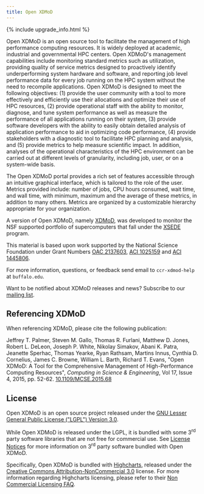 ```yaml
---
title: Open XDMoD
---
```


{% include upgrade_info.html %}

Open XDMoD is an open source tool to facilitate the management of high
performance computing resources.   It is widely deployed at academic,
industrial and governmental HPC centers.  Open XDMoD's management
capabilities include monitoring standard metrics such as utilization,
providing quality of service metrics designed to proactively identify
underperforming system hardware and software, and reporting job level
performance data for every job running on the HPC system without the
need to recompile applications.  Open XDMoD is designed to meet the
following objectives: (1) provide the user community with a tool to more
effectively and efficiently use their allocations and optimize their use
of HPC resources, (2) provide operational staff with the ability to
monitor, diagnose, and tune system performance as well as measure the
performance of all applications running on their system, (3) provide
software developers with the ability to easily obtain detailed analysis
of application performance to aid in optimizing code performance, (4)
provide stakeholders with a diagnostic tool to facilitate HPC planning
and analysis, and (5) provide metrics to help measure scientific impact.
In addition, analyses of the operational characteristics of the HPC
environment can be carried out at different levels of granularity,
including job, user, or on a system-wide basis.

The Open XDMoD portal provides a rich set of features accessible through
an intuitive graphical interface, which is tailored to the role of the
user.  Metrics provided include: number of jobs, CPU hours consumed,
wait time, and wall time, with minimum, maximum and the average of
these metrics, in addition to many others.  Metrics are organized by a
customizable hierarchy appropriate for your organization.

A version of Open XDMoD, namely [XDMoD](https://xdmod.ccr.buffalo.edu/),
was developed to monitor the NSF supported portfolio of supercomputers
that fall under the [XSEDE](https://www.xsede.org/) program.

This material is based upon work supported by the National Science Foundation
under Grant Numbers [OAC 2137603][nsf-2137603],
[ACI 1025159][nsf-1025159] and [ACI 1445806][nsf-1445806].

[nsf-2137603]: https://www.nsf.gov/awardsearch/showAward?AWD_ID=2137603
[nsf-1025159]: https://www.nsf.gov/awardsearch/showAward?AWD_ID=1025159
[nsf-1445806]: https://www.nsf.gov/awardsearch/showAward?AWD_ID=1445806

For more information, questions, or feedback send email to
`ccr-xdmod-help` at `buffalo.edu`.

Want to be notified about XDMoD releases and news? Subscribe to our
[mailing list][listserv].

[listserv]: https://listserv.buffalo.edu/scripts/wa.exe?SUBED1=ccr-xdmod-list&A=1

Referencing XDMoD
-----------------

When referencing XDMoD, please cite the following publication:

Jeffrey T. Palmer, Steven M. Gallo, Thomas R. Furlani, Matthew D. Jones,
Robert L. DeLeon, Joseph P. White, Nikolay Simakov, Abani K. Patra,
Jeanette Sperhac, Thomas Yearke, Ryan Rathsam, Martins Innus, Cynthia D. Cornelius,
James C. Browne, William L. Barth, Richard T. Evans,
"Open XDMoD: A Tool for the Comprehensive Management of High-Performance Computing Resources",
*Computing in Science &amp; Engineering*, Vol 17, Issue 4, 2015, pp. 52-62.
[10.1109/MCSE.2015.68](http://dx.doi.org/10.1109/MCSE.2015.68)

License
-------

Open XDMoD is an open source project released under the
[GNU Lesser General Public License ("LGPL") Version 3.0][lgpl3].

[lgpl3]: http://www.gnu.org/licenses/lgpl-3.0.txt

<div markdown="1" class="non-commercial-notice">

While Open XDMoD is released under the LGPL, it is bundled with some
3<sup>rd</sup> party software libraries that are not free for commercial
use. See [License Notices][notices] for more information on
3<sup>rd</sup> party software bundled with Open XDMoD.

Specifically, Open XDMoD is bundled with [Highcharts][], released
under the [Creative Commons Attribution-NonCommercial 3.0][cc-by-nc]
license.  For more information regarding Highcharts licensing, please
refer to their
[Non Commercial Licensing FAQ][highcharts-non-commerical-faq].

</div>

[notices]:                       notices.html
[highcharts]:                    http://shop.highsoft.com/highcharts.html
[cc-by-nc]:                      http://creativecommons.org/licenses/by-nc/3.0/legalcode
[highcharts-non-commerical-faq]: https://shop.highsoft.com/faq/non-commercial
